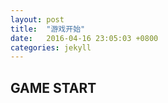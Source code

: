 ```yaml
---
layout: post
title:  "游戏开始"
date:   2016-04-16 23:05:03 +0800
categories: jekyll
---
```


## GAME START
